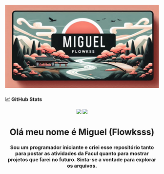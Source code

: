 <!--Banner do Flokinho-->
![Banner do perfil...](./bannernovo.png)

### 📈 GitHub Stats

<p align="center">
  <img src="https://github-readme-stats.vercel.app/api?username=MiguelFoza&show_icons=true&theme=dark&hide_title=true" height="150" />
  <img src="https://github-readme-stats.vercel.app/api/top-langs/?username=MiguelFoza&layout=compact&theme=dark" height="150" />
</p>

<h1 align="center">Olá meu nome é Miguel (Flowksss)</h1>
<h3 align="center">Sou um programador iniciante e criei esse repositório tanto para postar as atividades da Facul quanto para mostrar projetos que farei no futuro. Sinta-se a vontade para explorar os arquivos.</h3>

